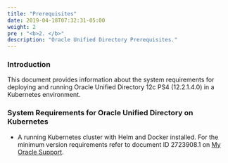 ```yaml
---
title: "Prerequisites"
date: 2019-04-18T07:32:31-05:00
weight: 2
pre : "<b>2. </b>"
description: "Oracle Unified Directory Prerequisites."
---
```


### Introduction

This document provides information about the system requirements for deploying and running Oracle Unified Directory 12c PS4 (12.2.1.4.0) in a Kubernetes environment.

### System Requirements for Oracle Unified Directory on Kubernetes

* A running Kubernetes cluster with Helm and Docker installed. For the minimum version requirements refer to document ID 2723908.1 on [My Oracle Support](https://support.oracle.com).
